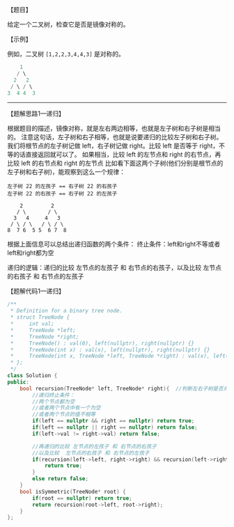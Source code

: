 【题目】

给定一个二叉树，检查它是否是镜像对称的。

【示例】

例如，二叉树 `[1,2,2,3,4,4,3]` 是对称的。

```c++
    1
   / \
  2   2
 / \ / \
3  4 4  3
```

---

【题解思路1—递归】

根据题目的描述，镜像对称，就是左右两边相等，也就是左子树和右子树是相当的。
注意这句话，左子树和右子相等，也就是说要递归的比较左子树和右子树。
我们将根节点的左子树记做 left，右子树记做 right。比较 left 是否等于 right，不等的话直接返回就可以了。
如果相当，比较 left 的左节点和 right 的右节点，再比较 left 的右节点和 right 的左节点
比如看下面这两个子树(他们分别是根节点的左子树和右子树)，能观察到这么一个规律：

```
左子树 22 的左孩子 == 右子树 22 的右孩子
左子树 22 的右孩子 == 右子树 22 的左孩子
```

```
    2         2
   / \       / \
  3   4     4   3
 / \ / \   / \ / \
8  7 6  5 5  6 7  8
```

根据上面信息可以总结出递归函数的两个条件：
终止条件：left和right不等或者left和right都为空

递归的逻辑：递归的比较 左节点的左孩子 和 右节点的右孩子，以及比较  左节点的右孩子 和 右节点的左孩子

【题解代码1—递归】

```c++
/**
 * Definition for a binary tree node.
 * struct TreeNode {
 *     int val;
 *     TreeNode *left;
 *     TreeNode *right;
 *     TreeNode() : val(0), left(nullptr), right(nullptr) {}
 *     TreeNode(int x) : val(x), left(nullptr), right(nullptr) {}
 *     TreeNode(int x, TreeNode *left, TreeNode *right) : val(x), left(left), right(right) {}
 * };
 */
class Solution {
public:
    bool recursion(TreeNode* left, TreeNode* right){  //判断左右子树是否对称
        //递归终止条件：
        //两个节点都为空
		//或者两个节点中有一个为空
		//或者两个节点的值不相等
        if(left == nullptr && right == nullptr) return true;
        if(left == nullptr || right == nullptr) return false;
        if(left->val != right->val) return false;

		//再递归的比较 左节点的左孩子 和 右节点的右孩子
		//以及比较  左节点的右孩子 和 右节点的左孩子
        if(recursion(left->left, right->right) && recursion(left->right, right->left)){
            return true;
        }
        else return false;
    }
    bool isSymmetric(TreeNode* root) {
        if(root == nullptr) return true;
        return recursion(root->left, root->right);
    }
};
```

